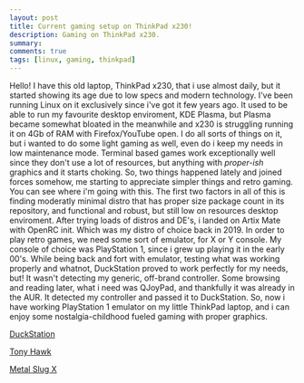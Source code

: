 ```yaml
---
layout: post
title: Current gaming setup on ThinkPad x230!
description: Gaming on ThinkPad x230.
summary:
comments: true
tags: [linux, gaming, thinkpad]
---
```



Hello! I have this old laptop, ThinkPad x230, that i use almost daily, but it started showing its age due to low specs and modern technology. I've been running Linux on it exclusively since i've got it few years ago. It used to be able to run my favourite desktop enviroment, KDE Plasma, but Plasma became somewhat bloated in the meanwhile and x230 is struggling running it on 4Gb of RAM with Firefox/YouTube open. I do all sorts of things on it, but i wanted to do some light gaming as well, even do i keep my needs in low maintenance mode. Terminal based games work exceptionally well since they don't use a lot of resources, but anything with _proper-ish_ graphics and it starts choking. So, two things happened lately and joined forces somehow, me starting to appreciate simpler things and retro gaming. You can see where i'm going with this. The first two factors in all of this is finding moderatly minimal distro that has proper size package count in its repository, and functional and robust, but still low on resources desktop enviroment. After trying loads of distros and DE's, i landed on Artix Mate with OpenRC init. Which was my distro of choice back in 2019. In order to play retro games, we need some sort of emulator, for X or Y console. My console of choice was PlayStation 1, since i grew up playing it in the early 00's. While being back and fort with emulator, testing what was working properly and whatnot, DuckStation proved to work perfectly for my needs, but! It wasn't detecting my generic, off-brand controller. Some browsing and reading later, what i need was QJoyPad, and thankfully it was already in the AUR. It detected my controller and passed it to DuckStation. So, now i have working PlayStation 1 emulator on my little ThinkPad laptop, and i can enjoy some nostalgia-childhood fueled gaming with proper graphics.

[DuckStation](https://raw.githubusercontent.com/BurekOne/blog-images/main/Current%20gaming%20setup%20on%20ThinkPad%20x230/Screenshot%20at%202023-11-25%2013-14-23.png)

[Tony Hawk](https://raw.githubusercontent.com/BurekOne/blog-images/main/Current%20gaming%20setup%20on%20ThinkPad%20x230/Screenshot%20at%202023-11-25%2013-13-40.png)

[Metal Slug X](https://raw.githubusercontent.com/BurekOne/blog-images/main/Current%20gaming%20setup%20on%20ThinkPad%20x230/Screenshot%20at%202023-11-25%2013-50-21.png)
